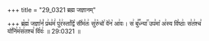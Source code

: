 +++
title = "29_0321 ब्रह्म जज्ञानम्"

+++
ब्र꣡ह्म꣢ जज्ञा꣣नं꣡ प्र꣢थ꣣मं꣢ पु꣣र꣢स्ता꣣द्वि꣡ सी꣢म꣣तः꣢ सु꣣रु꣡चो꣢ वे꣣न꣡ आ꣢वः। स꣢ बु꣣꣬ध्न्या꣢꣯ उप꣣मा꣡ अ꣢स्य वि꣣ष्ठाः꣢ स꣣त꣢श्च꣣ यो꣢नि꣣म꣡स꣢तश्च꣣ वि꣡वः꣢ ॥ 29:0321 ॥